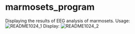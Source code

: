 # marmosets_program
Displaying the results of EEG analysis of marmosets.
Usage:
![README1024_1](https://user-images.githubusercontent.com/61173071/150974143-edc4f63b-69ca-4ed5-a787-dfdb1c5a0169.jpg)
Display:
![README1024_2](https://user-images.githubusercontent.com/61173071/150974152-f406ffbd-da01-48ab-83b3-ef2cdbe39bab.jpg)
